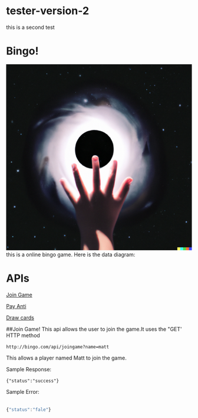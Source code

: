 # tester-version-2
this is a second test

# Bingo!
![Purse](bH.png)
this is a online bingo game. Here is the data diagram:

# APIs 
[Join Game](README.md#join-game)

[Pay Anti](README.md#anti-up)

[Draw cards](README.md#draw-cards)

##Join Game!
This api allows the user to join the game.It uses the "GET' HTTP method

~~~http
http://bingo.com/api/joingame?name=matt
~~~

This allows a player named Matt to join the game.

Sample Response:
~~~javascrtip
{"status":"success"}
~~~

Sample Error:
~~~javascript

{"status":"fale"}
~~~
